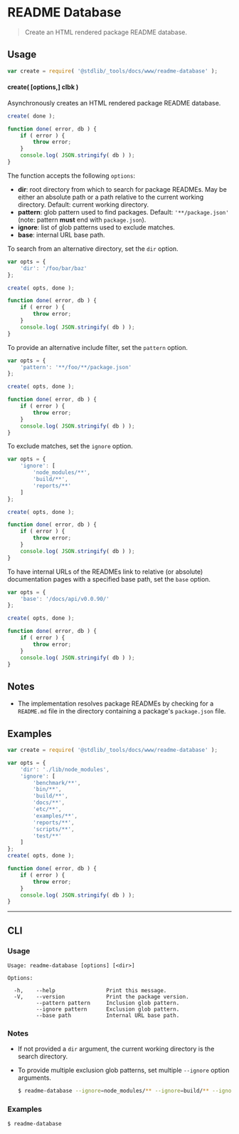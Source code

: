 <!--

@license Apache-2.0

Copyright (c) 2019 The Stdlib Authors.

Licensed under the Apache License, Version 2.0 (the "License");
you may not use this file except in compliance with the License.
You may obtain a copy of the License at

   http://www.apache.org/licenses/LICENSE-2.0

Unless required by applicable law or agreed to in writing, software
distributed under the License is distributed on an "AS IS" BASIS,
WITHOUT WARRANTIES OR CONDITIONS OF ANY KIND, either express or implied.
See the License for the specific language governing permissions and
limitations under the License.

-->

# README Database

> Create an HTML rendered package README database.

<section class="usage">

## Usage

```javascript
var create = require( '@stdlib/_tools/docs/www/readme-database' );
```

#### create( \[options,] clbk )

Asynchronously creates an HTML rendered package README database.

<!-- run-disable -->

```javascript
create( done );

function done( error, db ) {
    if ( error ) {
        throw error;
    }
    console.log( JSON.stringify( db ) );
}
```

The function accepts the following `options`:

-   **dir**: root directory from which to search for package READMEs. May be either an absolute path or a path relative to the current working directory. Default: current working directory.
-   **pattern**: glob pattern used to find packages. Default: `'**/package.json'` (note: pattern **must** end with `package.json`).
-   **ignore**: list of glob patterns used to exclude matches.
-   **base**: internal URL base path.

To search from an alternative directory, set the `dir` option.

<!-- run-disable -->

```javascript
var opts = {
    'dir': '/foo/bar/baz'
};

create( opts, done );

function done( error, db ) {
    if ( error ) {
        throw error;
    }
    console.log( JSON.stringify( db ) );
}
```

To provide an alternative include filter, set the `pattern` option.

<!-- run-disable -->

```javascript
var opts = {
    'pattern': '**/foo/**/package.json'
};

create( opts, done );

function done( error, db ) {
    if ( error ) {
        throw error;
    }
    console.log( JSON.stringify( db ) );
}
```

To exclude matches, set the `ignore` option.

<!-- run-disable -->

```javascript
var opts = {
    'ignore': [
        'node_modules/**',
        'build/**',
        'reports/**'
    ]
};

create( opts, done );

function done( error, db ) {
    if ( error ) {
        throw error;
    }
    console.log( JSON.stringify( db ) );
}
```

To have internal URLs of the READMEs link to relative (or absolute) documentation pages with a specified base path, set the `base` option. 

<!-- run-disable -->

```javascript
var opts = {
    'base': '/docs/api/v0.0.90/'
};

create( opts, done );

function done( error, db ) {
    if ( error ) {
        throw error;
    }
    console.log( JSON.stringify( db ) );
}
```

</section>

<!-- /.usage -->

<section class="notes">

## Notes

-   The implementation resolves package READMEs by checking for a `README.md` file in the directory containing a package's `package.json` file.

</section>

<!-- /.notes -->

<section class="examples">

## Examples

<!-- run-disable -->

<!-- eslint no-undef: "error" -->

```javascript
var create = require( '@stdlib/_tools/docs/www/readme-database' );

var opts = {
    'dir': './lib/node_modules',
    'ignore': [
        'benchmark/**',
        'bin/**',
        'build/**',
        'docs/**',
        'etc/**',
        'examples/**',
        'reports/**',
        'scripts/**',
        'test/**'
    ]
};
create( opts, done );

function done( error, db ) {
    if ( error ) {
        throw error;
    }
    console.log( JSON.stringify( db ) );
}
```

</section>

<!-- /.examples -->

* * *

<section class="cli">

## CLI

<section class="usage">

### Usage

```text
Usage: readme-database [options] [<dir>]

Options:

  -h,    --help                Print this message.
  -V,    --version             Print the package version.
         --pattern pattern     Inclusion glob pattern.
         --ignore pattern      Exclusion glob pattern.
         --base path           Internal URL base path.
```

</section>

<!-- /.usage -->

<section class="notes">

### Notes

-   If not provided a `dir` argument, the current working directory is the search directory.

-   To provide multiple exclusion glob patterns, set multiple `--ignore` option arguments.

    <!-- run-disable -->

    ```bash
    $ readme-database --ignore=node_modules/** --ignore=build/** --ignore=reports/**
    ```

</section>

<!-- /.notes -->

<section class="examples">

### Examples

<!-- run-disable -->

```bash
$ readme-database
```

</section>

<!-- /.examples -->

</section>

<!-- /.cli -->

<section class="links">

</section>

<!-- /.links -->
